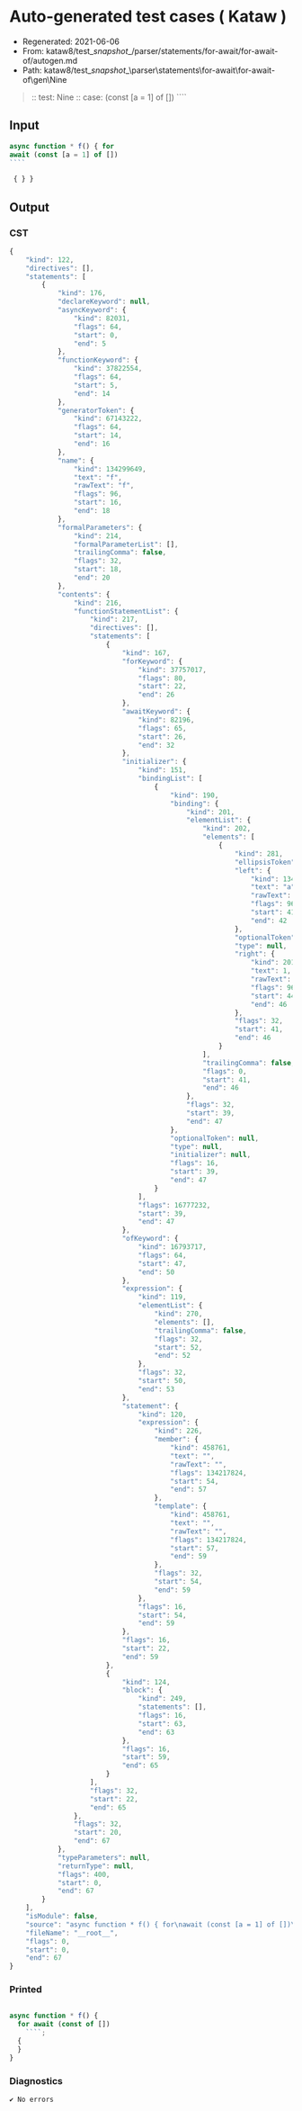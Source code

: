 # Auto-generated test cases ( Kataw )
- Regenerated: 2021-06-06
- From: kataw8/test\__snapshot__/parser/statements/for-await/for-await-of/autogen.md
- Path: kataw8/test\__snapshot__\parser\statements\for-await\for-await-of\gen\Nine
> :: test: Nine
> :: case: (const [a = 1] of [])
>          ````
>          
>          
## Input

`````js
async function * f() { for
await (const [a = 1] of [])
````

 { } }
`````
## Output

### CST

```javascript
{
    "kind": 122,
    "directives": [],
    "statements": [
        {
            "kind": 176,
            "declareKeyword": null,
            "asyncKeyword": {
                "kind": 82031,
                "flags": 64,
                "start": 0,
                "end": 5
            },
            "functionKeyword": {
                "kind": 37822554,
                "flags": 64,
                "start": 5,
                "end": 14
            },
            "generatorToken": {
                "kind": 67143222,
                "flags": 64,
                "start": 14,
                "end": 16
            },
            "name": {
                "kind": 134299649,
                "text": "f",
                "rawText": "f",
                "flags": 96,
                "start": 16,
                "end": 18
            },
            "formalParameters": {
                "kind": 214,
                "formalParameterList": [],
                "trailingComma": false,
                "flags": 32,
                "start": 18,
                "end": 20
            },
            "contents": {
                "kind": 216,
                "functionStatementList": {
                    "kind": 217,
                    "directives": [],
                    "statements": [
                        {
                            "kind": 167,
                            "forKeyword": {
                                "kind": 37757017,
                                "flags": 80,
                                "start": 22,
                                "end": 26
                            },
                            "awaitKeyword": {
                                "kind": 82196,
                                "flags": 65,
                                "start": 26,
                                "end": 32
                            },
                            "initializer": {
                                "kind": 151,
                                "bindingList": [
                                    {
                                        "kind": 190,
                                        "binding": {
                                            "kind": 201,
                                            "elementList": {
                                                "kind": 202,
                                                "elements": [
                                                    {
                                                        "kind": 281,
                                                        "ellipsisToken": null,
                                                        "left": {
                                                            "kind": 134299649,
                                                            "text": "a",
                                                            "rawText": "a",
                                                            "flags": 96,
                                                            "start": 41,
                                                            "end": 42
                                                        },
                                                        "optionalToken": null,
                                                        "type": null,
                                                        "right": {
                                                            "kind": 201392130,
                                                            "text": 1,
                                                            "rawText": "1",
                                                            "flags": 96,
                                                            "start": 44,
                                                            "end": 46
                                                        },
                                                        "flags": 32,
                                                        "start": 41,
                                                        "end": 46
                                                    }
                                                ],
                                                "trailingComma": false,
                                                "flags": 0,
                                                "start": 41,
                                                "end": 46
                                            },
                                            "flags": 32,
                                            "start": 39,
                                            "end": 47
                                        },
                                        "optionalToken": null,
                                        "type": null,
                                        "initializer": null,
                                        "flags": 16,
                                        "start": 39,
                                        "end": 47
                                    }
                                ],
                                "flags": 16777232,
                                "start": 39,
                                "end": 47
                            },
                            "ofKeyword": {
                                "kind": 16793717,
                                "flags": 64,
                                "start": 47,
                                "end": 50
                            },
                            "expression": {
                                "kind": 119,
                                "elementList": {
                                    "kind": 270,
                                    "elements": [],
                                    "trailingComma": false,
                                    "flags": 32,
                                    "start": 52,
                                    "end": 52
                                },
                                "flags": 32,
                                "start": 50,
                                "end": 53
                            },
                            "statement": {
                                "kind": 120,
                                "expression": {
                                    "kind": 226,
                                    "member": {
                                        "kind": 458761,
                                        "text": "",
                                        "rawText": "",
                                        "flags": 134217824,
                                        "start": 54,
                                        "end": 57
                                    },
                                    "template": {
                                        "kind": 458761,
                                        "text": "",
                                        "rawText": "",
                                        "flags": 134217824,
                                        "start": 57,
                                        "end": 59
                                    },
                                    "flags": 32,
                                    "start": 54,
                                    "end": 59
                                },
                                "flags": 16,
                                "start": 54,
                                "end": 59
                            },
                            "flags": 16,
                            "start": 22,
                            "end": 59
                        },
                        {
                            "kind": 124,
                            "block": {
                                "kind": 249,
                                "statements": [],
                                "flags": 16,
                                "start": 63,
                                "end": 63
                            },
                            "flags": 16,
                            "start": 59,
                            "end": 65
                        }
                    ],
                    "flags": 32,
                    "start": 22,
                    "end": 65
                },
                "flags": 32,
                "start": 20,
                "end": 67
            },
            "typeParameters": null,
            "returnType": null,
            "flags": 400,
            "start": 0,
            "end": 67
        }
    ],
    "isModule": false,
    "source": "async function * f() { for\nawait (const [a = 1] of [])\n````\n\n { } }",
    "fileName": "__root__",
    "flags": 0,
    "start": 0,
    "end": 67
}
```

### Printed

```javascript

async function * f() {
  for await (const of [])
    ````;
  {
  }
}
```

### Diagnostics

```javascript
✔ No errors
```

